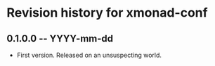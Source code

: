 # Revision history for xmonad-conf

## 0.1.0.0 -- YYYY-mm-dd

* First version. Released on an unsuspecting world.
